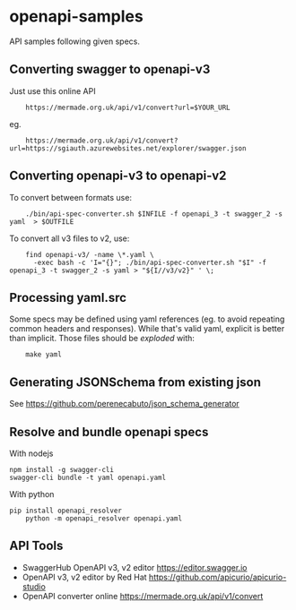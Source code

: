 # openapi-samples
API samples following given specs.

## Converting swagger to openapi-v3

Just use this online API

        https://mermade.org.uk/api/v1/convert?url=$YOUR_URL

eg.

        https://mermade.org.uk/api/v1/convert?url=https://sgiauth.azurewebsites.net/explorer/swagger.json

## Converting openapi-v3 to openapi-v2

To convert between formats use:

        ./bin/api-spec-converter.sh $INFILE -f openapi_3 -t swagger_2 -s yaml  > $OUTFILE

To convert all v3 files to v2, use:

        find openapi-v3/ -name \*.yaml \
          -exec bash -c 'I="{}"; ./bin/api-spec-converter.sh "$I" -f openapi_3 -t swagger_2 -s yaml > "${I//v3/v2}" ' \;

## Processing yaml.src

Some specs may be defined using yaml references (eg. to avoid repeating common headers and responses).
While that's valid yaml, explicit is better than implicit. Those files should be *exploded* with:

        make yaml

## Generating JSONSchema from existing json

See https://github.com/perenecabuto/json_schema_generator


## Resolve and bundle openapi specs

With nodejs

	npm install -g swagger-cli
	swagger-cli bundle -t yaml openapi.yaml

With python

	pip install openapi_resolver
        python -m openapi_resolver openapi.yaml

## API Tools

  - SwaggerHub OpenAPI v3, v2 editor https://editor.swagger.io
  - OpenAPI v3, v2 editor by Red Hat https://github.com/apicurio/apicurio-studio
  - OpenAPI converter online https://mermade.org.uk/api/v1/convert

